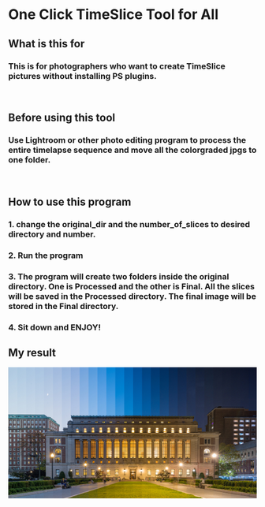 # One Click TimeSlice Tool for All

## What is this for
### This is for photographers who want to create TimeSlice pictures without installing PS plugins.
&nbsp;
## Before using this tool
### Use Lightroom or other photo editing program to process the entire timelapse sequence and move all the colorgraded jpgs to one folder.
&nbsp;
## How to use this program
### 1. change the original_dir and the number_of_slices to desired directory and number.
### 2. Run the program
### 3. The program will create two folders inside the original directory. One is Processed and the other is Final. All the slices will be saved in the Processed directory. The final image will be stored in the Final directory. 
### 4. Sit down and ENJOY!

## My result
![Final Result](https://raw.githubusercontent.com/petez-sufe/TimeSlice/main/Final.jpg)

